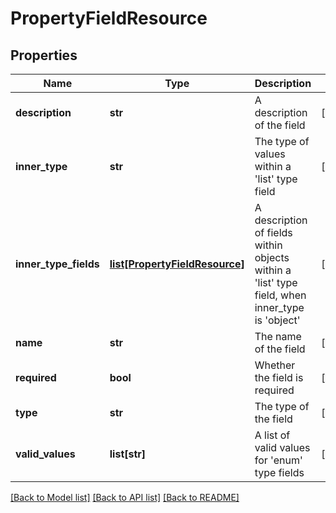 # PropertyFieldResource

## Properties
Name | Type | Description | Notes
------------ | ------------- | ------------- | -------------
**description** | **str** | A description of the field | [optional] 
**inner_type** | **str** | The type of values within a &#39;list&#39; type field | [optional] 
**inner_type_fields** | [**list[PropertyFieldResource]**](PropertyFieldResource.md) | A description of fields within objects within a &#39;list&#39; type field, when inner_type is &#39;object&#39; | [optional] 
**name** | **str** | The name of the field | [optional] 
**required** | **bool** | Whether the field is required | [optional] 
**type** | **str** | The type of the field | [optional] 
**valid_values** | **list[str]** | A list of valid values for &#39;enum&#39; type fields | [optional] 

[[Back to Model list]](../README.md#documentation-for-models) [[Back to API list]](../README.md#documentation-for-api-endpoints) [[Back to README]](../README.md)


